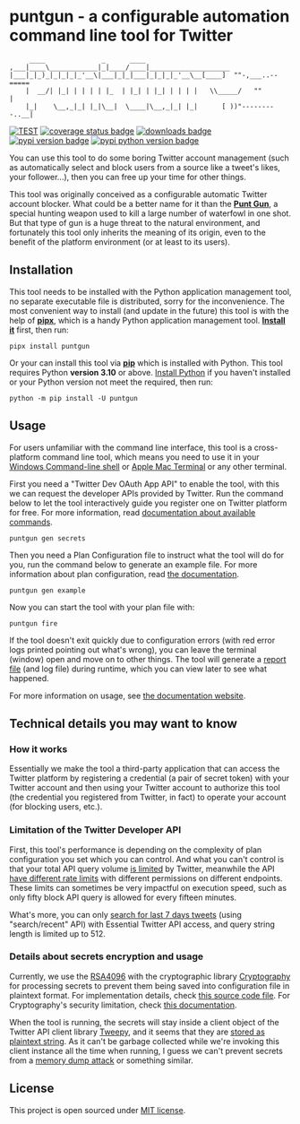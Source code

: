 # puntgun - a configurable automation command line tool for Twitter

```text
     ____              _      ____
,___|____\____________|_|____/____|____________________
|___|_|_)_|_|_|_|_'__\|___|_|_|___|_|_|_|_'__\__[____]  ""-,___..--=====
    |  __/| |_| | | | | |_  | |_| | |_| | | | |   \\_____/   ""        |
    |_|    \__,_|_| |_|\__|  \____|\__,_|_| |_|      [ ))"---------..__|
```

[![TEST](https://github.com/boholder/puntgun/actions/workflows/test.yml/badge.svg)](https://github.com/boholder/puntgun/actions/workflows/test.yml)
[![coverage status badge](https://coveralls.io/repos/github/boholder/puntgun/badge.svg?branch=main)](https://coveralls.io/github/boholder/puntgun?branch=main)
[![downloads badge](https://img.shields.io/pypi/dm/puntgun)](https://pypi.org/project/puntgun/)
[![pypi version badge](https://img.shields.io/pypi/v/puntgun)](https://pypi.org/project/puntgun/)
[![pypi python version badge](https://img.shields.io/pypi/pyversions/puntgun)](https://pypi.org/project/puntgun/)

You can use this tool to do some boring Twitter account management
(such as automatically select and block users from a source like a tweet's likes, your follower...),
then you can free up your time for other things.

This tool was originally conceived as a configurable automatic Twitter account blocker.
What could be a better name for it than the [**Punt Gun**](https://en.wikipedia.org/wiki/Punt_gun),
a special hunting weapon used to kill a large number of waterfowl in one shot.
But that type of gun is a huge threat to the natural environment,
and fortunately this tool only inherits the meaning of its origin,
even to the benefit of the platform environment (or at least to its users).

## Installation

This tool needs to be installed with the Python application management tool, no separate executable file is distributed, sorry for the inconvenience.
The most convenient way to install (and update in the future) this tool is with the help of [**pipx**](https://github.com/pypa/pipx),
which is a handy Python application management tool. [**Install it**](https://pypa.github.io/pipx/#install-pipx) first, then run:

```shell
pipx install puntgun
```

Or your can install this tool via [**pip**](https://pip.pypa.io/en/stable/user_guide/#installing-packages) which is installed with Python.
This tool requires Python **version 3.10** or above.
[Install Python](https://www.python.org/downloads/) if you haven't installed or your Python version not meet the required, then run:

```shell
python -m pip install -U puntgun
```

## Usage

For users unfamiliar with the command line interface, this tool is a cross-platform command line tool,
which means you need to use it in your [Windows Command-line shell](https://docs.microsoft.com/en-us/windows-server/administration/windows-commands/windows-commands#command-line-shells)
or [Apple Mac Terminal](https://support.apple.com/guide/terminal/execute-commands-and-run-tools-apdb66b5242-0d18-49fc-9c47-a2498b7c91d5/mac)
or any other terminal.

First you need a "Twitter Dev OAuth App API" to enable the tool, with this we can request the developer APIs provided by Twitter.
Run the command below to let the tool interactively guide you register one on Twitter platform for free.
For more information, read [documentation about available commands](https://boholder.github.io/puntgun/usage/commands).

```shell
puntgun gen secrets
```

Then you need a Plan Configuration file to instruct what the tool will do for you, run the command below to generate an example file.
For more information about plan configuration, read [the documentation](https://boholder.github.io/puntgun/configuration/plan-configuration).

```shell
puntgun gen example
```

Now you can start the tool with your plan file with:

```shell
puntgun fire
```

If the tool doesn't exit quickly due to configuration errors (with red error logs printed pointing out what's wrong),
you can leave the terminal (window) open and move on to other things.
The tool will generate a [report file](https://boholder.github.io/puntgun/usage/report-file) (and log file) during runtime,
which you can view later to see what happened.

For more information on usage, see [the documentation website](https://boholder.github.io/puntgun).

## Technical details you may want to know

### How it works

Essentially we make the tool a third-party application
that can access the Twitter platform by registering a credential (a pair of secret token)
with your Twitter account and then using your Twitter account to authorize this tool
(the credential you registered from Twitter, in fact) to operate your account
(for blocking users, etc.).

### Limitation of the Twitter Developer API

First, this tool's performance is depending on the complexity of plan configuration you set which you can control.
And what you can't control is that your total API query volume [is limited](https://developer.twitter.com/en/docs/twitter-api/getting-started/about-twitter-api) by Twitter,
meanwhile the API [have different rate limits](https://developer.twitter.com/en/docs/twitter-api/rate-limits) with different permissions on different endpoints.
These limits can sometimes be very impactful on execution speed, such as only fifty block API query is allowed for every fifteen minutes.

What's more, you can only [search for last 7 days tweets](https://developer.twitter.com/en/docs/twitter-api/tweets/search/introduction)
(using "search/recent" API) with Essential Twitter API access, and query string length is limited up to 512.

### Details about secrets encryption and usage

Currently, we use the [RSA4096](https://en.wikipedia.org/wiki/RSA_(cryptosystem)) with
the cryptographic library [Cryptography](https://github.com/pyca/cryptography/)
for processing secrets to prevent them being saved into configuration file in plaintext format.
For implementation details, check [this source code file](https://github.com/boholder/puntgun/tree/main/puntgun/conf/encrypto.py).
For Cryptography's security limitation, check [this documentation](https://cryptography.io/en/latest/limitations/).

When the tool is running, the secrets will stay inside a client object of the Twitter API client library [Tweepy](https://docs.tweepy.org),
and it seems that they are [stored as plaintext string](https://github.com/tweepy/tweepy/blob/master/tweepy/client.py#L48).
As it can't be garbage collected while we're invoking this client instance all the time when running,
I guess we can't prevent secrets from a [memory dump attack](https://en.wikipedia.org/wiki/Cold_boot_attack) or something similar.

## License

This project is open sourced under [MIT license](https://github.com/boholder/puntgun/blob/main/LICENSE).
